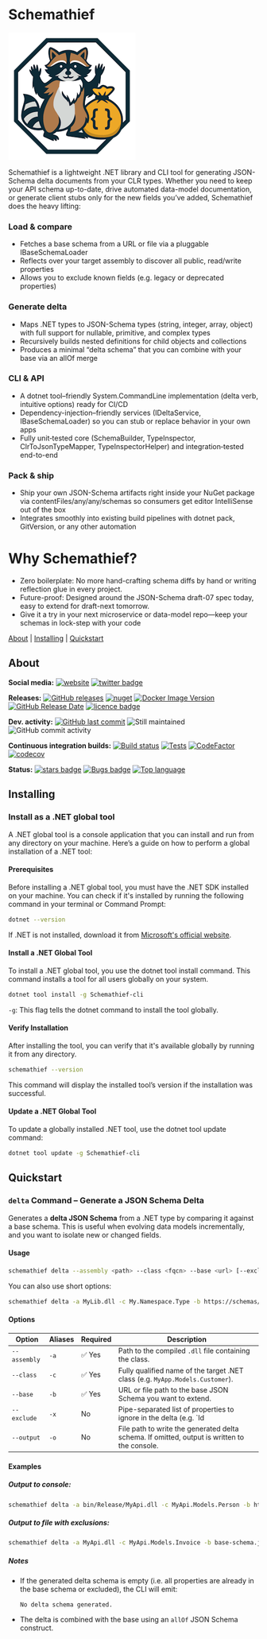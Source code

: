 # Schemathief

![Logo](https://raw.githubusercontent.com/Seddryck/Schemathief/main/assets/schemathief-logo-256.png)

Schemathief is a lightweight .NET library and CLI tool for generating JSON-Schema delta documents from your CLR types. Whether you need to keep your API schema up-to-date, drive automated data-model documentation, or generate client stubs only for the new fields you’ve added, Schemathief does the heavy lifting:

### Load & compare

* Fetches a base schema from a URL or file via a pluggable IBaseSchemaLoader
* Reflects over your target assembly to discover all public, read/write properties
* Allows you to exclude known fields (e.g. legacy or deprecated properties)

### Generate delta

* Maps .NET types to JSON-Schema types (string, integer, array, object) with full support for nullable, primitive, and complex types
* Recursively builds nested definitions for child objects and collections
* Produces a minimal “delta schema” that you can combine with your base via an allOf merge

### CLI & API

* A dotnet tool–friendly System.CommandLine implementation (delta verb, intuitive options) ready for CI/CD
* Dependency-injection–friendly services (IDeltaService, IBaseSchemaLoader) so you can stub or replace behavior in your own apps
* Fully unit‐tested core (SchemaBuilder, TypeInspector, ClrToJsonTypeMapper, TypeInspectorHelper) and integration‐tested end-to-end

### Pack & ship

* Ship your own JSON-Schema artifacts right inside your NuGet package via contentFiles/any/any/schemas so consumers get editor IntelliSense out of the box
* Integrates smoothly into existing build pipelines with dotnet pack, GitVersion, or any other automation

# Why Schemathief?

* Zero boilerplate: No more hand-crafting schema diffs by hand or writing reflection glue in every project.
* Future-proof: Designed around the JSON-Schema draft-07 spec today, easy to extend for draft-next tomorrow.
* Give it a try in your next microservice or data-model repo—keep your schemas in lock-step with your code

[About][] | [Installing][] | [Quickstart][]

[About]: #about (About)
[Installing]: #installing (Installing)
[Quickstart]: #quickstart (Quickstart)

## About

**Social media:** [![website](https://img.shields.io/badge/website-seddryck.github.io/Schemathief-fe762d.svg)](https://seddryck.github.io/Schemathief)
[![twitter badge](https://img.shields.io/badge/twitter%20Schemathief-@Seddryck-blue.svg?style=flat&logo=twitter)](https://twitter.com/Seddryck)

**Releases:** [![GitHub releases](https://img.shields.io/github/v/release/seddryck/schemathief?label=GitHub%20releases)](https://github.com/seddryck/schemathief/releases/latest) 
[![nuget](https://img.shields.io/nuget/v/Schemathief-cli.svg)](https://www.nuget.org/packages/Schemathief-cli/) [![Docker Image Version](https://img.shields.io/docker/v/seddryck/schemathief?label=docker%20hub&color=0db7ed)](https://hub.docker.com/repository/docker/seddryck/schemathief/) [![GitHub Release Date](https://img.shields.io/github/release-date/seddryck/Schemathief.svg)](https://github.com/Seddryck/Schemathief/releases/latest) [![licence badge](https://img.shields.io/badge/License-Apache%202.0-yellow.svg)](https://github.com/Seddryck/Schemathief/blob/master/LICENSE) 

**Dev. activity:** [![GitHub last commit](https://img.shields.io/github/last-commit/Seddryck/Schemathief.svg)](https://github.com/Seddryck/Schemathief/commits)
![Still maintained](https://img.shields.io/maintenance/yes/2025.svg)
![GitHub commit activity](https://img.shields.io/github/commit-activity/y/Seddryck/Schemathief)

**Continuous integration builds:** [![Build status](https://ci.appveyor.com/api/projects/status/srnux32j07ysvsp1?svg=true)](https://ci.appveyor.com/project/Seddryck/Schemathief/)
[![Tests](https://img.shields.io/appveyor/tests/seddryck/Schemathief.svg)](https://ci.appveyor.com/project/Seddryck/Schemathief/build/tests)
[![CodeFactor](https://www.codefactor.io/repository/github/seddryck/Schemathief/badge)](https://www.codefactor.io/repository/github/seddryck/Schemathief)
[![codecov](https://codecov.io/github/Seddryck/Schemathief/branch/main/graph/badge.svg?token=76Q2XAL4J7)](https://codecov.io/github/Seddryck/Schemathief)
<!-- [![FOSSA Status](https://app.fossa.com/api/projects/git%2Bgithub.com%2FSeddryck%2FSchemathief.svg?type=shield)](https://app.fossa.com/projects/git%2Bgithub.com%2FSeddryck%2FSchemathief?ref=badge_shield) -->

**Status:** [![stars badge](https://img.shields.io/github/stars/Seddryck/Schemathief.svg)](https://github.com/Seddryck/Schemathief/stargazers)
[![Bugs badge](https://img.shields.io/github/issues/Seddryck/Schemathief/bug.svg?color=red&label=Bugs)](https://github.com/Seddryck/Schemathief/issues?utf8=%E2%9C%93&q=is:issue+is:open+label:bug+)
[![Top language](https://img.shields.io/github/languages/top/seddryck/Schemathief.svg)](https://github.com/Seddryck/Schemathief/search?l=C%23)

## Installing

### Install as a .NET global tool

A .NET global tool is a console application that you can install and run from any directory on your machine. Here’s a guide on how to perform a global installation of a .NET tool:

#### Prerequisites
Before installing a .NET global tool, you must have the .NET SDK installed on your machine. You can check if it's installed by running the following command in your terminal or Command Prompt:

```bash
dotnet --version
```
If .NET is not installed, download it from [Microsoft's official website](https://dotnet.microsoft.com/download/dotnet).

#### Install a .NET Global Tool
To install a .NET global tool, you use the dotnet tool install command. This command installs a tool for all users globally on your system.

```bash
dotnet tool install -g Schemathief-cli
```

`-g`: This flag tells the dotnet command to install the tool globally.

#### Verify Installation

After installing the tool, you can verify that it's available globally by running it from any directory.

```bash
schemathief --version
```

This command will display the installed tool’s version if the installation was successful.

#### Update a .NET Global Tool

To update a globally installed .NET tool, use the dotnet tool update command:

```bash
dotnet tool update -g Schemathief-cli
```

## Quickstart

### `delta` Command – Generate a JSON Schema Delta

Generates a **delta JSON Schema** from a .NET type by comparing it against a base schema. This is useful when evolving data models incrementally, and you want to isolate new or changed fields.

#### Usage

```bash
schemathief delta --assembly <path> --class <fqcn> --base <url> [--exclude <a|b>] [--output <file>]
```

You can also use short options:

```bash
schemathief delta -a MyLib.dll -c My.Namespace.Type -b https://schemas/base.json -x Id|Timestamp -o delta.json
```

#### Options

| Option            | Aliases         | Required | Description |
|-------------------|------------------|----------|-------------|
| `--assembly`      | `-a`             | ✅ Yes   | Path to the compiled `.dll` file containing the class. |
| `--class`         | `-c`             | ✅ Yes   | Fully qualified name of the target .NET class (e.g. `MyApp.Models.Customer`). |
| `--base`          | `-b`             | ✅ Yes   | URL or file path to the base JSON Schema you want to extend. |
| `--exclude`       | `-x`             | No       | Pipe-separated list of properties to ignore in the delta (e.g. `Id|Timestamp`). |
| `--output`        | `-o`             | No       | File path to write the generated delta schema. If omitted, output is written to the console. |

#### Examples

##### Output to console:

```bash
schemathief delta -a bin/Release/MyApi.dll -c MyApi.Models.Person -b https://schemas.example.com/person.base.json
```

##### Output to file with exclusions:

```bash
schemathief delta -a MyApi.dll -c MyApi.Models.Invoice -b base-schema.json -x "CreatedAt|Id" -o invoice.delta.schema.json
```

##### Notes

- If the generated delta schema is empty (i.e. all properties are already in the base schema or excluded), the CLI will emit:  

  ```
  No delta schema generated.
  ```

- The delta is combined with the base using an `allOf` JSON Schema construct.
